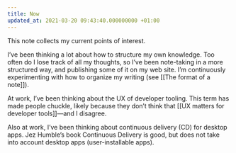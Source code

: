 ```yaml
---
title: Now
updated_at: 2021-03-20 09:43:40.000000000 +01:00
---
```



This note collects my current points of interest.

I’ve been thinking a lot about how to structure my own knowledge. Too often do I lose track of all my thoughts, so I’ve been note-taking in a more structured way, and publishing some of it on my web site. I’m continuously experimenting with how to organize my writing (see [[The format of a note]]).

At work, I’ve been thinking about the UX of developer tooling. This term has made people chuckle, likely because they don’t think that [[UX matters for developer tools]]—and I disagree.

Also at work, I’ve been thinking about continuous delivery (CD) for desktop apps. Jez Humble’s book Continuous Delivery is good, but does not take into account desktop apps (user-installable apps).